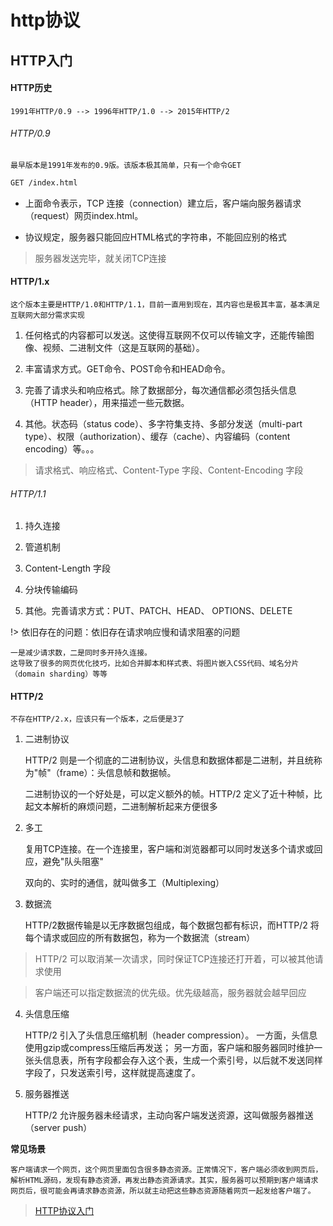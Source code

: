 # http协议

## HTTP入门

#### HTTP历史

	1991年HTTP/0.9 --> 1996年HTTP/1.0 --> 2015年HTTP/2

###### HTTP/0.9

	最早版本是1991年发布的0.9版。该版本极其简单，只有一个命令GET

```html
GET /index.html
```

* 上面命令表示，TCP 连接（connection）建立后，客户端向服务器请求（request）网页index.html。

* 协议规定，服务器只能回应HTML格式的字符串，不能回应别的格式

> 服务器发送完毕，就关闭TCP连接

#### HTTP/1.x

	这个版本主要是HTTP/1.0和HTTP/1.1，目前一直用到现在，其内容也是极其丰富，基本满足互联网大部分需求实现

1. 任何格式的内容都可以发送。这使得互联网不仅可以传输文字，还能传输图像、视频、二进制文件（这是互联网的基础）。

2. 丰富请求方式。GET命令、POST命令和HEAD命令。

3. 完善了请求头和响应格式。除了数据部分，每次通信都必须包括头信息（HTTP header），用来描述一些元数据。

4. 其他。状态码（status code）、多字符集支持、多部分发送（multi-part type）、权限（authorization）、缓存（cache）、内容编码（content encoding）等。。。

> 请求格式、响应格式、Content-Type 字段、Content-Encoding 字段

###### HTTP/1.1

1. 持久连接

2. 管道机制

3. Content-Length 字段

4. 分块传输编码

5. 其他。完善请求方式：PUT、PATCH、HEAD、 OPTIONS、DELETE

!> 依旧存在的问题：依旧存在请求响应慢和请求阻塞的问题

	一是减少请求数，二是同时多开持久连接。
	这导致了很多的网页优化技巧，比如合并脚本和样式表、将图片嵌入CSS代码、域名分片（domain sharding）等等

#### HTTP/2

	不存在HTTP/2.x，应该只有一个版本，之后便是3了

1. 二进制协议

	HTTP/2 则是一个彻底的二进制协议，头信息和数据体都是二进制，并且统称为"帧"（frame）：头信息帧和数据帧。

	二进制协议的一个好处是，可以定义额外的帧。HTTP/2 定义了近十种帧，比起文本解析的麻烦问题，二进制解析起来方便很多

2. 多工

	复用TCP连接。在一个连接里，客户端和浏览器都可以同时发送多个请求或回应，避免"队头阻塞"

	双向的、实时的通信，就叫做多工（Multiplexing）

3. 数据流

	HTTP/2数据传输是以无序数据包组成，每个数据包都有标识，而HTTP/2 将每个请求或回应的所有数据包，称为一个数据流（stream）

> HTTP/2 可以取消某一次请求，同时保证TCP连接还打开着，可以被其他请求使用

> 客户端还可以指定数据流的优先级。优先级越高，服务器就会越早回应

4. 头信息压缩

	HTTP/2 引入了头信息压缩机制（header compression）。
	一方面，头信息使用gzip或compress压缩后再发送；
	另一方面，客户端和服务器同时维护一张头信息表，所有字段都会存入这个表，生成一个索引号，以后就不发送同样字段了，只发送索引号，这样就提高速度了。

5. 服务器推送

	HTTP/2 允许服务器未经请求，主动向客户端发送资源，这叫做服务器推送（server push）

**常见场景**

	客户端请求一个网页，这个网页里面包含很多静态资源。正常情况下，客户端必须收到网页后，解析HTML源码，发现有静态资源，再发出静态资源请求。其实，服务器可以预期到客户端请求网页后，很可能会再请求静态资源，所以就主动把这些静态资源随着网页一起发给客户端了。

> [HTTP协议入门](http://www.ruanyifeng.com/blog/2016/08/http.html)

